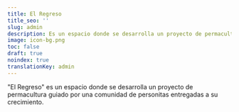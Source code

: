 ```yaml
---
title: El Regreso
title_seo: ''
slug: admin
description: Es un espacio donde se desarrolla un proyecto de permacultura guiado por una comunidad de personitas entregadas a su crecimiento.
image: icon-bg.png
toc: false
draft: true
noindex: true
translationKey: admin
---
```


"El Regreso" es un espacio donde se desarrolla un proyecto de permacultura guiado por una comunidad de personitas entregadas a su crecimiento.
